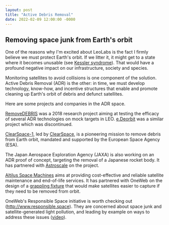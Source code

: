 ```yaml
---
layout: post
title: "Active Debris Removal"
date: 2022-02-09 12:00:00 -0000
---
```


## Removing space junk from Earth's orbit

One of the reasons why I'm excited about LeoLabs is the fact I firmly believe we
must protect Earth's orbit. If we litter it, it might get to a state where it
becomes unusable (see [Kessler syndrome](https://en.wikipedia.org/wiki/Kessler_syndrome)).
That would have a profound negative impact on our infrastructure, society and species.

Monitoring satellites to avoid collisions is one component of the solution.
Active Debris Removal (ADR) is the other: in time, we must develop technology,
know-how, and incentive structures that enable and promote cleaning up Earth's orbit
of debris and defunct satellites.

Here are some projects and companies in the ADR space.

[RemoveDEBRIS](https://en.wikipedia.org/wiki/RemoveDEBRIS) was a 2018 research project
aiming at testing the efficacy of several ADR technologies on mock targets in LEO.
[e.Deorbit](https://en.wikipedia.org/wiki/E.Deorbit) was a similar project which
was discontinued.

[ClearSpace-1](https://en.wikipedia.org/wiki/ClearSpace-1), led by
[ClearSpace](https://clearspace.today/), is a pioneering mission to remove debris
from Earth orbit, mandated and supported by the European Space Agency (ESA).

The Japan Aerospace Exploration Agency (JAXA) is also working on an ADR proof of
concept, targeting the removal of a Japanese rocket body. It has partnered with
[Astroscale](https://astroscale.com/) on the project.

[Altilus Space Machines](https://altius-space.com/) aims at providing cost-effective
and reliable satellite maintenance and end-of-life services. It has partnered with
OneWeb on the design of a [grappling fixture](https://en.wikipedia.org/wiki/Grapple_fixture)
that would make satellites easier to capture if they need to be removed from orbit.

OneWeb's Responsible Space initiative is worth checking out (<http://www.responsible.space>).
They are concerned about space junk and satellite-generated light pollution, and
leading by example on ways to address these issues ([video](https://vimeo.com/670275978)).
